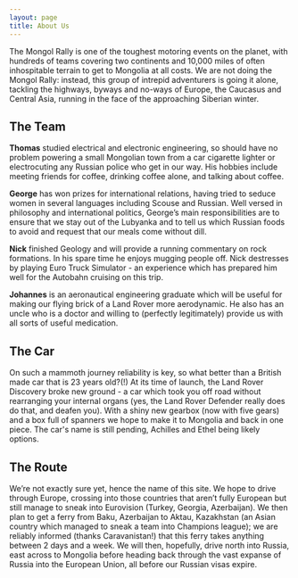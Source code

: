 ```yaml
---
layout: page
title: About Us
---
```


The Mongol Rally is one of the toughest motoring events on the planet, with hundreds of teams covering two continents and 10,000 miles of often inhospitable terrain to get to Mongolia at all costs. We are not doing the Mongol Rally: instead, this group of intrepid adventurers is going it alone, tackling the highways, byways and no-ways of Europe, the Caucasus and Central Asia, running in the face of the approaching Siberian winter.

## The Team

**Thomas** studied electrical and electronic engineering, so should have no problem powering a small Mongolian town from a car cigarette lighter or electrocuting any Russian police who get in our way. His hobbies include meeting friends for coffee, drinking coffee alone, and talking about coffee.

**George** has won prizes for international relations, having tried to seduce women in several languages including Scouse and Russian. Well versed in philosophy and international politics, George’s main responsibilities are to ensure that we stay out of the Lubyanka and to tell us which Russian foods to avoid and request that our meals come without dill.

**Nick** finished Geology and will provide a running commentary on rock formations. In his spare time he enjoys mugging people off. Nick destresses by playing Euro Truck Simulator - an experience which has prepared him well for the Autobahn cruising on this trip.

**Johannes** is an aeronautical engineering graduate which will be useful for making our flying brick of a Land Rover more aerodynamic. He also has an uncle who is a doctor and willing to (perfectly legitimately) provide us with all sorts of useful medication.

## The Car

On such a mammoth journey reliability is key, so what better than a British made car that is 23 years old?(!) At its time of launch, the Land Rover Discovery broke new ground - a car which took you off road without rearranging your internal organs (yes, the Land Rover Defender really does do that, and deafen you). With a shiny new gearbox (now with five gears) and a box full of spanners we hope to make it to Mongolia and back in one piece. The car's name is still pending, Achilles and Ethel being likely options.

## The Route

We’re not exactly sure yet, hence the name of this site. We hope to drive through Europe, crossing into those countries that aren’t fully European but still manage to sneak into Eurovision (Turkey, Georgia, Azerbaijan). We then plan to get a ferry from Baku, Azerbaijan to Aktau, Kazakhstan (an Asian country which managed to sneak a team into Champions league); we are reliably informed (thanks Caravanistan!) that this ferry takes anything between 2 days and a week. We will then, hopefully, drive north into Russia, east across to Mongolia before heading back through the vast expanse of Russia into the European Union, all before our Russian visas expire.
